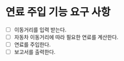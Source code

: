 # 연료 주입 기능 요구 사항

- [ ] 이동거리를 입력 받는다.
- [ ] 자동차 이동거리에 따라 필요한 연료를 계산한다.
- [ ] 연료를 주입한다.
- [ ] 보고서를 출력한다.